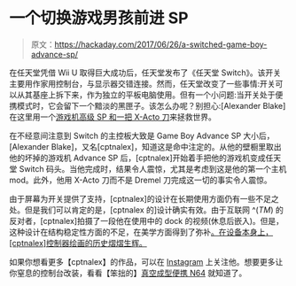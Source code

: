 # 一个切换游戏男孩前进 SP

> 原文：<https://hackaday.com/2017/06/26/a-switched-game-boy-advance-sp/>

在任天堂凭借 Wii U 取得巨大成功后，任天堂发布了《任天堂 Switch》。该开关主要用作家用控制台，与显示器交错连接。然而，任天堂改变了一些事情:开关可以从其基座上拆下来，作为独立的平板电脑使用。但有一个小问题:当开关处于便携模式时，它会留下一个黯淡的黑匣子。该怎么办呢？别担心:[Alexander Blake]在这里用一个[游戏机高级 SP 和一把 X-Acto 刀](https://www.instagram.com/p/BVscIMyAnjn/)来拯救世界。

在不经意间注意到 Switch 的主控板大致是 Game Boy Advance SP 大小后，[Alexander Blake]，又名[cptnalex]，知道这是命中注定的。从他的壁橱里取出他的坏掉的游戏机 Advance SP 后，[cptnalex]开始着手把他的游戏机变成任天堂 Switch 码头。当他完成时，结果令人震惊，尤其是考虑到这是他的第一个主机 mod。此外，他用 X-Acto 刀而不是 Dremel 刀完成这一切的事实令人震惊。

由于屏幕为开关提供了支持，[cptnalex]的设计在长期使用方面仍有一些不足之处。但是我们可以肯定的是，[cptnalex 的]设计确实有效。由于互联网 ^(*TM*) 的反对者，[cptnalex]拍摄了一段他在使用中的 dock 的视频(休息后嵌入)。但是，这种设计在结构稳定性方面的不足，在美学方面得到了弥补[。在设备本身上，[cptnalex]控制器绘画的历史熠熠生辉。](http://imgur.com/gallery/CUQL8)

如果你想看更多【cptnalex】的作品，可以在 [Instagram](https://www.instagram.com/p/BVscIMyAnjn/) 上关注他。想要更多让你窒息的控制台改装，看看【笨拙的】[真空成型便携 N64](https://hackaday.com/2014/04/07/vacuum-formed-portable-n64-is-the-real-deal/) 就知道了。